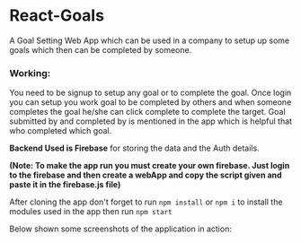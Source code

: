 # React-Goals
A Goal Setting Web App which can be used in a company to setup up some goals which then can be completed by someone.

### Working:
You need to be signup to setup any goal or to complete the goal. Once login you can setup you work goal to be completed by others and when someone completes the goal he/she can click complete to complete the target. 
Goal submitted by and completed by is mentioned in the app which is helpful that who completed which goal.

**Backend Used is Firebase** for storing the data and the Auth details.

**(Note: To make the app run you must create your own firebase. Just login to the firebase and then create a webApp and copy the script given and paste it in the firebase.js file)** 

After cloning the app don't forget to run `npm install` or `npm i` to install the modules used in the app then run `npm start`

Below shown some screenshots of the application in action:
